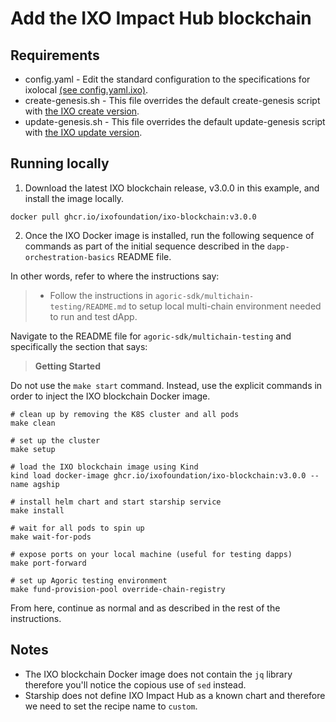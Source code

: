 # Add the IXO Impact Hub blockchain

## Requirements
- config.yaml - Edit the standard configuration to the specifications for ixolocal [(see config.yaml.ixo)](e2e-testing/config.yaml.ixo).
- create-genesis.sh - This file overrides the default create-genesis script with [the IXO create version](e2e-testing/scripts/ixo/create-genesis.sh).
- update-genesis.sh - This file overrides the default update-genesis script with [the IXO update version](e2e-testing/scripts/ixo/update-genesis.sh).

## Running locally
1. Download the latest IXO blockchain release, v3.0.0 in this example, and install the image locally.
```
docker pull ghcr.io/ixofoundation/ixo-blockchain:v3.0.0
```
2. Once the IXO Docker image is installed, run the following sequence of commands as part of the initial sequence described in the `dapp-orchestration-basics` README file.

In other words, refer to where the instructions say:
> - Follow the instructions in `agoric-sdk/multichain-testing/README.md` to setup local multi-chain environment needed to run and test dApp.

Navigate to the README file for `agoric-sdk/multichain-testing` and specifically the section that says:
> **Getting Started**

Do not use the `make start` command.
Instead, use the explicit commands in order to inject the IXO blockchain Docker image.

```
# clean up by removing the K8S cluster and all pods
make clean

# set up the cluster
make setup

# load the IXO blockchain image using Kind
kind load docker-image ghcr.io/ixofoundation/ixo-blockchain:v3.0.0 --name agship

# install helm chart and start starship service
make install

# wait for all pods to spin up
make wait-for-pods

# expose ports on your local machine (useful for testing dapps)
make port-forward

# set up Agoric testing environment
make fund-provision-pool override-chain-registry
```

From here, continue as normal and as described in the rest of the instructions.

## Notes
- The IXO blockchain Docker image does not contain the `jq` library therefore you'll notice the copious use of `sed` instead.
- Starship does not define IXO Impact Hub as a known chart and therefore we need to set the recipe name to `custom`.